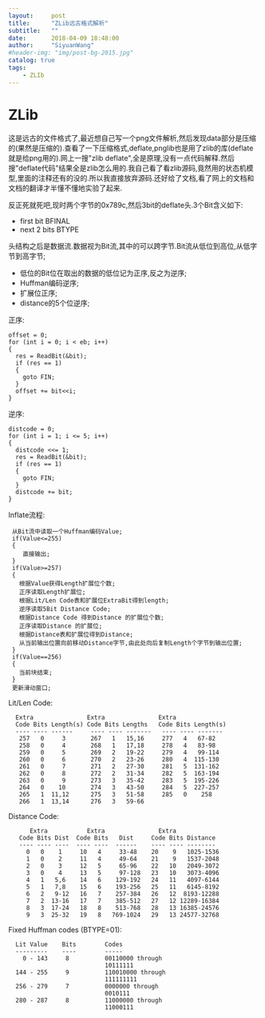 ```yaml
---
layout:     post
title:      "ZLib远古格式解析"
subtitle:   ""
date:       2018-04-09 18:48:00
author:     "SiyuanWang"
#header-img: "img/post-bg-2015.jpg"
catalog: true
tags:
    - ZLIb
---
```

# ZLib
这是远古的文件格式了,最近想自己写一个png文件解析,然后发现data部分是压缩的(果然是压缩的).查看了一下压缩格式,deflate,pnglib也是用了zlib的库(deflate就是给png用的).网上一搜"zlib deflate",全是原理,没有一点代码解释.然后搜"deflate代码"结果全是zlib怎么用的.我自己看了看zlib源码,竟然用的状态机模型,里面的注释还有的没的.所以我直接放弃源码.还好给了文档,看了网上的文档和文档的翻译才半懂不懂地实验了起来.

反正死就死吧,现时两个字节的0x789c,然后3bit的deflate头.3个Bit含义如下:
+ first bit       BFINAL
+  next 2 bits     BTYPE

头结构之后是数据流.数据视为Bit流,其中的可以跨字节.Bit流从低位到高位,从低字节到高字节;
+ 低位的Bit位在取出的数据的低位记为正序,反之为逆序;
+ Huffman编码逆序;
+ 扩展位正序;
+ distance的5个位逆序;


正序:

    offset = 0;
    for (int i = 0; i < eb; i++)
    {			
      res = ReadBit(&bit);
      if (res == 1)
      {
        goto FIN;
      }
      offset += bit<<i;
    }


逆序:

    distcode = 0;
    for (int i = 1; i <= 5; i++)
    {
      distcode <<= 1;
      res = ReadBit(&bit);
      if (res == 1)
      {
        goto FIN;
      }
      distcode += bit;
    }



Inflate流程:

     从Bit流中读取一个Huffman编码Value;
     if(Value<=255)
     {
        直接输出;
     }
     if(Value>=257)
     {
       根据Value获得Length扩展位个数;
       正序读取Length扩展位;
       根据Lit/Len Code表和扩展位ExtraBit得到length;
       逆序读取5Bit Distance Code;
       根据Distance Code 得到Distance 的扩展位个数;
       正序读取Distance 的扩展位;
       根据Distance表和扩展位得到Distance;
       从当前输出位置向前移动Distance字节,由此处向后复制Length个字节到输出位置;
     }
     if(Value==256)
     {
       当前块结束;
     }
     更新滑动窗口;



Lit/Len Code:

      Extra               Extra               Extra
      Code Bits Length(s) Code Bits Lengths   Code Bits Length(s)
      ---- ---- ------     ---- ---- -------   ---- ---- -------
       257   0     3       267   1   15,16     277   4   67-82
       258   0     4       268   1   17,18     278   4   83-98
       259   0     5       269   2   19-22     279   4   99-114
       260   0     6       270   2   23-26     280   4  115-130
       261   0     7       271   2   27-30     281   5  131-162
       262   0     8       272   2   31-34     282   5  163-194
       263   0     9       273   3   35-42     283   5  195-226
       264   0    10       274   3   43-50     284   5  227-257
       265   1  11,12      275   3   51-58     285   0    258
       266   1  13,14      276   3   59-66

Distance Code:

          Extra           Extra               Extra
       Code Bits Dist  Code Bits   Dist     Code Bits Distance
       ---- ---- ----  ---- ----  ------    ---- ---- --------
         0   0    1     10   4     33-48    20    9   1025-1536
         1   0    2     11   4     49-64    21    9   1537-2048
         2   0    3     12   5     65-96    22   10   2049-3072
         3   0    4     13   5     97-128   23   10   3073-4096
         4   1   5,6    14   6    129-192   24   11   4097-6144
         5   1   7,8    15   6    193-256   25   11   6145-8192
         6   2   9-12   16   7    257-384   26   12  8193-12288
         7   2  13-16   17   7    385-512   27   12 12289-16384
         8   3  17-24   18   8    513-768   28   13 16385-24576
         9   3  25-32   19   8   769-1024   29   13 24577-32768


Fixed Huffman codes (BTYPE=01):

      Lit Value    Bits        Codes
      ---------    ----        -----
        0 - 143     8          00110000 through
                               10111111
      144 - 255     9          110010000 through
                               111111111
      256 - 279     7          0000000 through
                               0010111
      280 - 287     8          11000000 through
                               11000111


